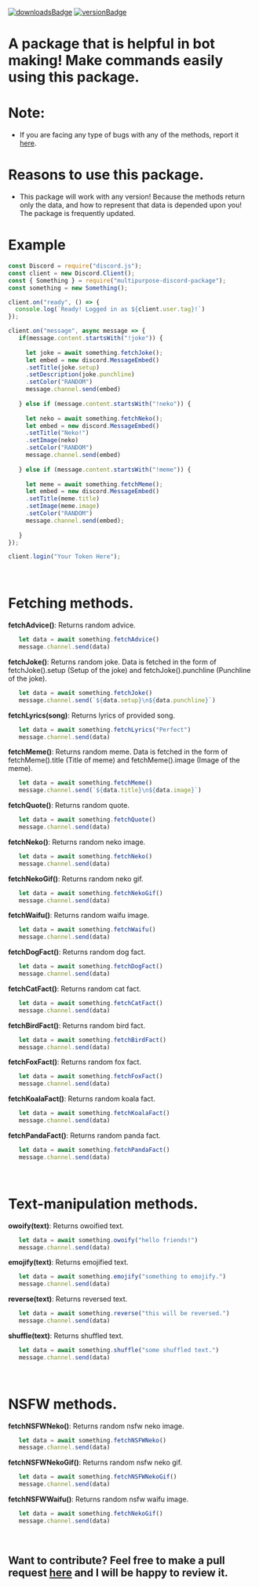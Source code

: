 [![downloadsBadge](https://img.shields.io/npm/dt/multipurpose-discord-package?style=for-the-badge)](https://npmjs.com/multipurpose-discord-package) [![versionBadge](https://img.shields.io/npm/v/multipurpose-discord-package?style=for-the-badge)](https://npmjs.com/multipurpose-discord-package)

# A package that is helpful in bot making! Make commands easily using this package.

# Note:
- If you are facing any type of bugs with any of the methods, report it [here](https://github.com/TheLastGamer18/multipurpose-discord-package/issues).

# Reasons to use this package.
- This package will work with any version! Because the methods return only the data, and how to represent that data is depended upon you! The package is frequently updated.

# Example
```javascript
const Discord = require("discord.js");
const client = new Discord.Client();
const { Something } = require("multipurpose-discord-package");
const something = new Something();

client.on("ready", () => {
  console.log(`Ready! Logged in as ${client.user.tag}!`)
});

client.on("message", async message => {
   if(message.content.startsWith("!joke")) {
     
     let joke = await something.fetchJoke();
     let embed = new discord.MessageEmbed()
     .setTitle(joke.setup)
     .setDescription(joke.punchline)
     .setColor("RANDOM")
     message.channel.send(embed)
     
   } else if (message.content.startsWith("!neko")) {
     
     let neko = await something.fetchNeko();
     let embed = new discord.MessageEmbed()
     .setTitle("Neko!")
     .setImage(neko)
     .setColor("RANDOM")
     message.channel.send(embed)
     
   } else if (message.content.startsWith("!meme")) {
     
     let meme = await something.fetchMeme();
     let embed = new discord.MessageEmbed()
     .setTitle(meme.title)
     .setImage(meme.image)
     .setColor("RANDOM")
     message.channel.send(embed);
     
   }
});

client.login("Your Token Here");
```
<br>

# Fetching methods.

<b>fetchAdvice()</b>: Returns random advice.
```javascript
   let data = await something.fetchAdvice()
   message.channel.send(data)
```

<b>fetchJoke()</b>: Returns random joke. Data is fetched in the form of fetchJoke().setup (Setup of the joke) and fetchJoke().punchline (Punchline of the joke).
```javascript
   let data = await something.fetchJoke()
   message.channel.send(`${data.setup}\n${data.punchline}`)
```

<b>fetchLyrics(song)</b>: Returns lyrics of provided song.
```javascript
   let data = await something.fetchLyrics("Perfect")
   message.channel.send(data)
```

<b>fetchMeme()</b>: Returns random meme. Data is fetched in the form of fetchMeme().title (Title of meme) and fetchMeme().image (Image of the meme).
```javascript
   let data = await something.fetchMeme()
   message.channel.send(`${data.title}\n${data.image}`)
```

<b>fetchQuote()</b>: Returns random quote.
```javascript
   let data = await something.fetchQuote()
   message.channel.send(data)
```

<b>fetchNeko()</b>: Returns random neko image.
```javascript
   let data = await something.fetchNeko()
   message.channel.send(data)
```

<b>fetchNekoGif()</b>: Returns random neko gif.
```javascript
   let data = await something.fetchNekoGif()
   message.channel.send(data)
```

<b>fetchWaifu()</b>: Returns random waifu image.
```javascript
   let data = await something.fetchWaifu()
   message.channel.send(data)
```

<b>fetchDogFact()</b>: Returns random dog fact.
```javascript
   let data = await something.fetchDogFact()
   message.channel.send(data)
```

<b>fetchCatFact()</b>: Returns random cat fact.
```javascript
   let data = await something.fetchCatFact()
   message.channel.send(data)
```

<b>fetchBirdFact()</b>: Returns random bird fact.
```javascript
   let data = await something.fetchBirdFact()
   message.channel.send(data)
```

<b>fetchFoxFact()</b>: Returns random fox fact.
```javascript
   let data = await something.fetchFoxFact()
   message.channel.send(data)
```

<b>fetchKoalaFact()</b>: Returns random koala fact.
```javascript
   let data = await something.fetchKoalaFact()
   message.channel.send(data)
```

<b>fetchPandaFact()</b>: Returns random panda fact.
```javascript
   let data = await something.fetchPandaFact()
   message.channel.send(data)
```

<br>

# Text-manipulation methods.

<b>owoify(text)</b>: Returns owoified text.
```javascript
   let data = await something.owoify("hello friends!")
   message.channel.send(data)
```

<b>emojify(text)</b>: Returns emojified text.
```javascript
   let data = await something.emojify("something to emojify.")
   message.channel.send(data)
```

<b>reverse(text)</b>: Returns reversed text.
```javascript
   let data = await something.reverse("this will be reversed.")
   message.channel.send(data)
```

<b>shuffle(text)</b>: Returns shuffled text.
```javascript
   let data = await something.shuffle("some shuffled text.")
   message.channel.send(data)
```

<br>

# NSFW methods.

<b>fetchNSFWNeko()</b>: Returns random nsfw neko image.
```javascript
   let data = await something.fetchNSFWNeko()
   message.channel.send(data)
```

<b>fetchNSFWNekoGif()</b>: Returns random nsfw neko gif.
```javascript
   let data = await something.fetchNSFWNekoGif()
   message.channel.send(data)
```

<b>fetchNSFWWaifu()</b>: Returns random nsfw waifu image.
```javascript
   let data = await something.fetchNekoGif()
   message.channel.send(data)
```
<br>

## Want to contribute? Feel free to make a pull request [here](https://github.com/TheLastGamer18/multipurpose-discord-package) and I will be happy to review it.
